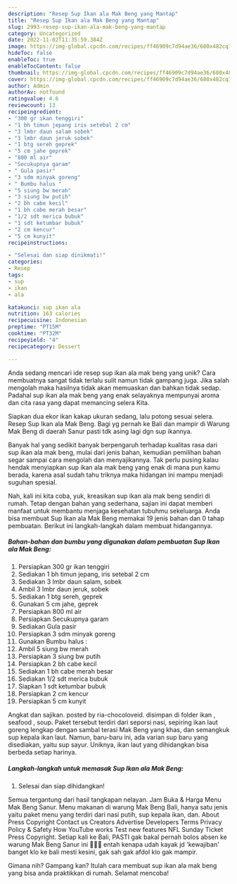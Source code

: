 ```yaml
---
description: "Resep Sup Ikan ala Mak Beng yang Mantap"
title: "Resep Sup Ikan ala Mak Beng yang Mantap"
slug: 2993-resep-sup-ikan-ala-mak-beng-yang-mantap
category: Uncategorized
date: 2022-11-02T11:35:59.384Z
image: https://img-global.cpcdn.com/recipes/ff46909c7d94ae36/680x482cq70/sup-ikan-ala-mak-beng-foto-resep-utama.jpg
hideToc: false
enableToc: true
enableTocContent: false
thumbnail: https://img-global.cpcdn.com/recipes/ff46909c7d94ae36/680x482cq70/sup-ikan-ala-mak-beng-foto-resep-utama.jpg
cover: https://img-global.cpcdn.com/recipes/ff46909c7d94ae36/680x482cq70/sup-ikan-ala-mak-beng-foto-resep-utama.jpg
author: Admin
authorAv: notfound
ratingvalue: 4.6
reviewcount: 13
recipeingredient:
- "300 gr ikan tenggiri"
- "1 bh timun jepang iris setebal 2 cm"
- "3 lmbr daun salam sobek"
- "3 lmbr daun jeruk sobek"
- "1 btg sereh geprek"
- "5 cm jahe geprek"
- "800 ml air"
- "Secukupnya garam"
- " Gula pasir"
- "3 sdm minyak goreng"
- " Bumbu halus "
- "5 siung bw merah"
- "3 siung bw putih"
- "2 bh cabe kecil"
- "1 bh cabe merah besar"
- "1/2 sdt merica bubuk"
- "1 sdt ketumbar bubuk"
- "2 cm kencur"
- "5 cm kunyit"
recipeinstructions:

- "Selesai dan siap dinikmati!"
categories:
- Resep
tags:
- sup
- ikan
- ala

katakunci: sup ikan ala 
nutrition: 163 calories
recipecuisine: Indonesian
preptime: "PT15M"
cooktime: "PT32M"
recipeyield: "4"
recipecategory: Dessert

---
```





Anda sedang mencari ide resep sup ikan ala mak beng yang unik? Cara membuatnya sangat tidak terlalu sulit namun tidak gampang juga. Jika salah mengolah maka hasilnya tidak akan memuaskan dan bahkan tidak sedap. Padahal sup ikan ala mak beng yang enak selayaknya mempunyai aroma dan cita rasa yang dapat memancing selera Kita.





Siapkan dua ekor ikan kakap ukuran sedang, lalu potong sesuai selera. Resep Sup Ikan ala Mak Beng. Bagi yg pernah ke Bali dan mampir di Warung Mak Beng di daerah Sanur pasti tdk asing lagi dgn sup ikannya.

Banyak hal yang sedikit banyak berpengaruh terhadap kualitas rasa dari sup ikan ala mak beng, mulai dari jenis bahan, kemudian pemilihan bahan segar sampai cara mengolah dan menyajikannya. Tak perlu pusing kalau hendak menyiapkan sup ikan ala mak beng yang enak di mana pun kamu berada, karena asal sudah tahu triknya maka hidangan ini mampu menjadi suguhan spesial.






Nah, kali ini kita coba, yuk, kreasikan sup ikan ala mak beng sendiri di rumah. Tetap dengan bahan yang sederhana, sajian ini dapat memberi manfaat untuk membantu menjaga kesehatan tubuhmu sekeluarga. Anda bisa membuat Sup Ikan ala Mak Beng memakai 19 jenis bahan dan 0 tahap pembuatan. Berikut ini langkah-langkah dalam membuat hidangannya.

<!--inarticleads1-->

##### Bahan-bahan dan bumbu yang digunakan dalam pembuatan Sup Ikan ala Mak Beng:

1. Persiapkan 300 gr ikan tenggiri
1. Sediakan 1 bh timun jepang, iris setebal 2 cm
1. Sediakan 3 lmbr daun salam, sobek
1. Ambil 3 lmbr daun jeruk, sobek
1. Sediakan 1 btg sereh, geprek
1. Gunakan 5 cm jahe, geprek
1. Persiapkan 800 ml air
1. Persiapkan Secukupnya garam
1. Sediakan  Gula pasir
1. Persiapkan 3 sdm minyak goreng
1. Gunakan  Bumbu halus :
1. Ambil 5 siung bw merah
1. Persiapkan 3 siung bw putih
1. Persiapkan 2 bh cabe kecil
1. Sediakan 1 bh cabe merah besar
1. Sediakan 1/2 sdt merica bubuk
1. Siapkan 1 sdt ketumbar bubuk
1. Persiapkan 2 cm kencur
1. Persiapkan 5 cm kunyit


Angkat dan sajikan. posted by ria-chocoloveid. disimpan di folder ikan , seafood , soup. Paket tersebut terdiri dari seporsi nasi, sepiring ikan laut goreng lengkap dengan sambal terasi Mak Beng yang khas, dan semangkuk sup kepala ikan laut. Namun, baru-baru ini, ada varian sup baru yang disediakan, yaitu sup sayur. Uniknya, ikan laut yang dihidangkan bisa berbeda setiap harinya. 

<!--inarticleads2-->

##### Langkah-langkah untuk memasak Sup Ikan ala Mak Beng:


1. Selesai dan siap dihidangkan!

Semua tergantung dari hasil tangkapan nelayan. Jam Buka &amp; Harga Menu Mak Beng Sanur. Menu makanan di warung Mak Beng Bali, hanya satu jenis yaitu paket menu yang terdiri dari nasi putih, sup kepala ikan, dan. About Press Copyright Contact us Creators Advertise Developers Terms Privacy Policy &amp; Safety How YouTube works Test new features NFL Sunday Ticket Press Copyright. Setiap kali ke Bali, PASTI gak bakal pernah bolos absen ke warung Mak Beng Sanur ini 🤣🤣🤣 entah kenapa udah kayak jd &#39;kewajiban&#39; banget klo ke bali mesti kesini, gak sah gak afdol klo gak mampir. 

Gimana nih? Gampang kan? Itulah cara membuat sup ikan ala mak beng yang bisa anda praktikkan di rumah. Selamat mencoba!
